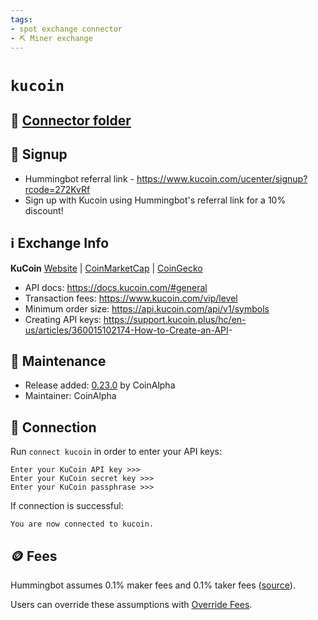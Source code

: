 ```yaml
---
tags:
- spot exchange connector
- ⛏️ Miner exchange
---
```


# `kucoin`

## 📁 [Connector folder](https://github.com/hummingbot/hummingbot/tree/master/hummingbot/connector/exchange/kucoin)

## 📝 Signup

* Hummingbot referral link - <https://www.kucoin.com/ucenter/signup?rcode=272KvRf>
* Sign up with Kucoin using Hummingbot's referral link for a 10% discount!

## ℹ️ Exchange Info

**KuCoin**
[Website](https://www.kucoin.com/) | [CoinMarketCap](https://coinmarketcap.com/exchanges/kucoin/) | [CoinGecko](https://www.coingecko.com/en/exchanges/kucoin)

* API docs: <https://docs.kucoin.com/#general>
* Transaction fees: <https://www.kucoin.com/vip/level>
* Minimum order size: <https://api.kucoin.com/api/v1/symbols>
* Creating API keys: <https://support.kucoin.plus/hc/en-us/articles/360015102174-How-to-Create-an-API>-

## 👷 Maintenance

* Release added: [0.23.0](/release-notes/0.23.0/) by CoinAlpha
* Maintainer: CoinAlpha

## 🔑 Connection

Run `connect kucoin` in order to enter your API keys:

```
Enter your KuCoin API key >>>
Enter your KuCoin secret key >>>
Enter your KuCoin passphrase >>>
```

If connection is successful:

```
You are now connected to kucoin.
```

## 🪙 Fees

Hummingbot assumes 0.1% maker fees and 0.1% taker fees ([source](https://github.com/hummingbot/hummingbot/blob/master/hummingbot/connector/exchange/kucoin/kucoin_utils.py#L12)).

Users can override these assumptions with [Override Fees](/global-configs/override-fees/).
